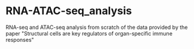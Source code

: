 # RNA-ATAC-seq_analysis
RNA-seq and ATAC-seq analysis from scratch of the data provided by the paper "Structural cells are key regulators of organ-specific immune responses"
